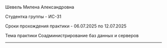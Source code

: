 Шевель Милена Александровна

Студентка группы - ИС-31

Сроки прохождения практики - 06.07.2025 по 12.07.2025

Тема практики Соадминистрирование баз данных и серверов

-----
